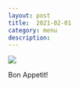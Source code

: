 ```yaml
---
layout: post
title:  2021-02-01
category: menu
description: 
---
```



![]({{site.baseurl}}/assets/menu/2021-02-01.png)

Bon Appetit!

